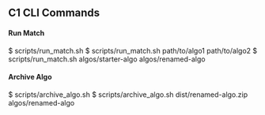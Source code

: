 ## C1 CLI Commands

#### Run Match
$ scripts/run_match.sh 
$ scripts/run_match.sh path/to/algo1 path/to/algo2
$ scripts/run_match.sh algos/starter-algo algos/renamed-algo

#### Archive Algo
$ scripts/archive_algo.sh
$ scripts/archive_algo.sh dist/renamed-algo.zip algos/renamed-algo